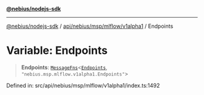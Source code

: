 [**@nebius/nodejs-sdk**](../../../../../../README.md)

---

[@nebius/nodejs-sdk](../../../../../../README.md) / [api/nebius/msp/mlflow/v1alpha1](../README.md) / Endpoints

# Variable: Endpoints

> **Endpoints**: [`MessageFns`](../../../../../../runtime/protos/core/interfaces/MessageFns.md)\<[`Endpoints`](../interfaces/Endpoints.md), `"nebius.msp.mlflow.v1alpha1.Endpoints"`\>

Defined in: src/api/nebius/msp/mlflow/v1alpha1/index.ts:1492
